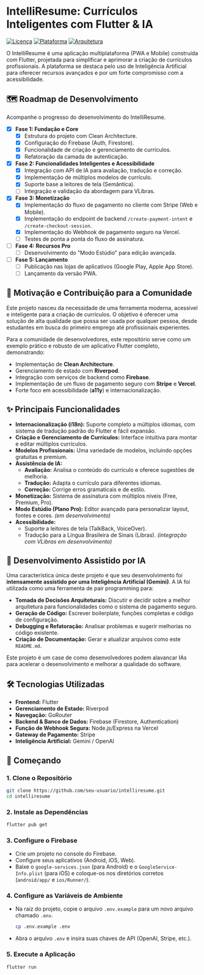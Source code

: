 # IntelliResume: Currículos Inteligentes com Flutter & IA

[![Licença](https://img.shields.io/badge/license-Proprietary-blue.svg)](./LICENSE)
[![Plataforma](https://img.shields.io/badge/platform-Flutter%20%7C%20Android%20%7C%20iOS%20%7C%20Web-blue)](https://flutter.dev)
[![Arquitetura](https://img.shields.io/badge/architecture-Clean%20Architecture-green)](https://blog.cleancoder.com/uncle-bob/2012/08/13/the-clean-architecture.html)

O IntelliResume é uma aplicação multiplataforma (PWA e Mobile) construída com Flutter, projetada para simplificar e aprimorar a criação de currículos profissionais. A plataforma se destaca pelo uso de Inteligência Artificial para oferecer recursos avançados e por um forte compromisso com a acessibilidade.

## 🗺️ Roadmap de Desenvolvimento

Acompanhe o progresso do desenvolvimento do IntelliResume.

- [x] **Fase 1: Fundação e Core**
  - [x] Estrutura do projeto com Clean Architecture.
  - [x] Configuração do Firebase (Auth, Firestore).
  - [x] Funcionalidade de criação e gerenciamento de currículos.
  - [x] Refatoração da camada de autenticação.
- [x] **Fase 2: Funcionalidades Inteligentes e Acessibilidade**
  - [x] Integração com API de IA para avaliação, tradução e correção.
  - [x] Implementação de múltiplos modelos de currículo.
  - [x] Suporte base a leitores de tela (Semântica).
  - [ ] Integração e validação da abordagem para VLibras.
- [x] **Fase 3: Monetização**
  - [x] Implementação do fluxo de pagamento no cliente com Stripe (Web e Mobile).
  - [x] Implementação do endpoint de backend `/create-payment-intent` e `/create-checkout-session`.
  - [x] Implementação do Webhook de pagamento seguro na Vercel.
  - [ ] Testes de ponta a ponta do fluxo de assinatura.
- [ ] **Fase 4: Recursos Pro**
  - [ ] Desenvolvimento do "Modo Estúdio" para edição avançada.
- [ ] **Fase 5: Lançamento**
  - [ ] Publicação nas lojas de aplicativos (Google Play, Apple App Store).
  - [ ] Lançamento da versão PWA.

## 🎯 Motivação e Contribuição para a Comunidade

Este projeto nasceu da necessidade de uma ferramenta moderna, acessível e inteligente para a criação de currículos. O objetivo é oferecer uma solução de alta qualidade que possa ser usada por qualquer pessoa, desde estudantes em busca do primeiro emprego até profissionais experientes.

Para a comunidade de desenvolvedores, este repositório serve como um exemplo prático e robusto de um aplicativo Flutter completo, demonstrando:
- Implementação de **Clean Architecture**.
- Gerenciamento de estado com **Riverpod**.
- Integração com serviços de backend como **Firebase**.
- Implementação de um fluxo de pagamento seguro com **Stripe** e **Vercel**.
- Forte foco em acessibilidade (**a11y**) e internacionalização.

## ✨ Principais Funcionalidades

- **Internacionalização (i18n):** Suporte completo a múltiplos idiomas, com sistema de tradução padrão do Flutter e fácil expansão.
- **Criação e Gerenciamento de Currículos:** Interface intuitiva para montar e editar múltiplos currículos.
- **Modelos Profissionais:** Uma variedade de modelos, incluindo opções gratuitas e premium.
- **Assistência de IA:**
  - **Avaliação:** Analisa o conteúdo do currículo e oferece sugestões de melhoria.
  - **Tradução:** Adapta o currículo para diferentes idiomas.
  - **Correção:** Corrige erros gramaticais e de estilo.
- **Monetização:** Sistema de assinatura com múltiplos níveis (Free, Premium, Pro).
- **Modo Estúdio (Plano Pro):** Editor avançado para personalizar layout, fontes e cores. *(em desenvolvimento)*
- **Acessibilidade:**
  - Suporte a leitores de tela (TalkBack, VoiceOver).
  - Tradução para a Língua Brasileira de Sinais (Libras). *(integração com VLibras em desenvolvimento)*

## 🤖 Desenvolvimento Assistido por IA

Uma característica única deste projeto é que seu desenvolvimento foi **intensamente assistido por uma Inteligência Artificial (Gemini)**. A IA foi utilizada como uma ferramenta de pair programming para:
- **Tomada de Decisões Arquiteturais:** Discutir e decidir sobre a melhor arquitetura para funcionalidades como o sistema de pagamento seguro.
- **Geração de Código:** Escrever boilerplate, funções completas e código de configuração.
- **Debugging e Refatoração:** Analisar problemas e sugerir melhorias no código existente.
- **Criação de Documentação:** Gerar e atualizar arquivos como este `README.md`.

Este projeto é um case de como desenvolvedores podem alavancar IAs para acelerar o desenvolvimento e melhorar a qualidade do software.

## 🛠️ Tecnologias Utilizadas

- **Frontend:** Flutter
- **Gerenciamento de Estado:** Riverpod
- **Navegação:** GoRouter
- **Backend & Banco de Dados:** Firebase (Firestore, Authentication)
- **Função de Webhook Segura:** Node.js/Express na Vercel
- **Gateway de Pagamento:** Stripe
- **Inteligência Artificial:** Gemini / OpenAI

## 🚀 Começando

### 1. Clone o Repositório
```bash
git clone https://github.com/seu-usuario/intelliresume.git
cd intelliresume
```

### 2. Instale as Dependências
```bash
flutter pub get
```

### 3. Configure o Firebase
- Crie um projeto no console do Firebase.
- Configure seus aplicativos (Android, iOS, Web).
- Baixe o `google-services.json` (para Android) e o `GoogleService-Info.plist` (para iOS) e coloque-os nos diretórios corretos (`android/app/` e `ios/Runner/`).

### 4. Configure as Variáveis de Ambiente
- Na raiz do projeto, copie o arquivo `.env.example` para um novo arquivo chamado `.env`.
  ```bash
  cp .env.example .env
  ```
- Abra o arquivo `.env` e insira suas chaves de API (OpenAI, Stripe, etc.).

### 5. Execute a Aplicação
```bash
flutter run
```
